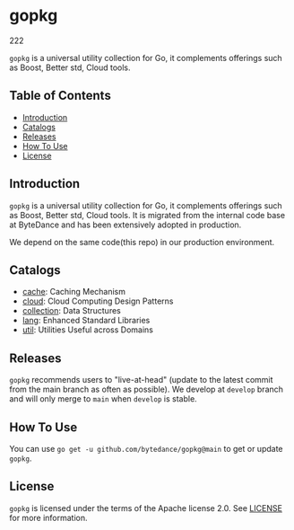 # gopkg

222

`gopkg` is a universal utility collection for Go, it complements offerings such as Boost, Better std, Cloud tools.

## Table of Contents

- [Introduction](#Introduction)
- [Catalogs](#Catalogs)
- [Releases](#Releases)
- [How To Use](#How-To-Use)
- [License](#License)

## Introduction

`gopkg` is a universal utility collection for Go, it complements offerings such as Boost, Better std, Cloud tools. It is migrated from the internal code base at ByteDance and has been extensively adopted in production.

We depend on the same code(this repo) in our production environment.

## Catalogs

* [cache](https://github.com/bytedance/gopkg/tree/main/cache): Caching Mechanism
* [cloud](https://github.com/bytedance/gopkg/tree/main/cloud): Cloud Computing Design Patterns
* [collection](https://github.com/bytedance/gopkg/tree/main/collection): Data Structures
* [lang](https://github.com/bytedance/gopkg/tree/main/lang): Enhanced Standard Libraries
* [util](https://github.com/bytedance/gopkg/tree/main/util): Utilities Useful across Domains

## Releases

`gopkg` recommends users to "live-at-head" (update to the latest commit from the main branch as often as possible).
We develop at `develop` branch and will only merge to `main` when `develop` is stable.

## How To Use

You can use `go get -u github.com/bytedance/gopkg@main` to get or update `gopkg`.

## License

`gopkg` is licensed under the terms of the Apache license 2.0. See [LICENSE](LICENSE) for more information.
